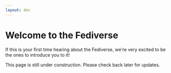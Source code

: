 ```yaml
---
layout: doc
---
```


# Welcome to the Fediverse

If this is your first time hearing about the Fediverse, we're very excited to be the ones to introduce you to it!



This page is still under construction. Please check back later for updates.

